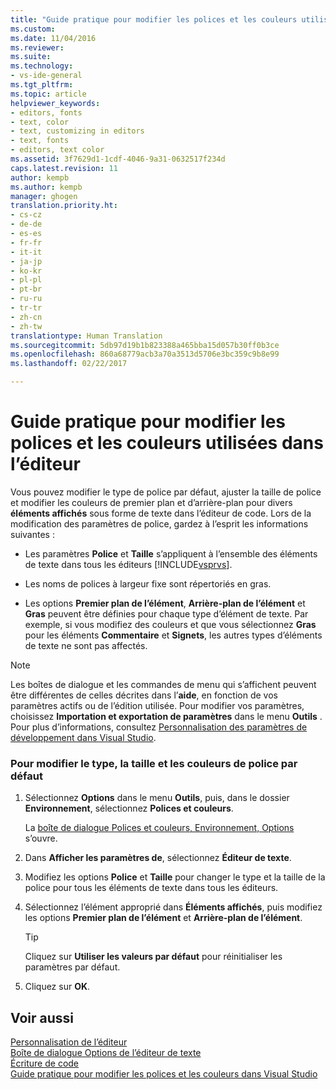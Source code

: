 ```yaml
---
title: "Guide pratique pour modifier les polices et les couleurs utilisées dans l’éditeur | Microsoft Docs"
ms.custom: 
ms.date: 11/04/2016
ms.reviewer: 
ms.suite: 
ms.technology:
- vs-ide-general
ms.tgt_pltfrm: 
ms.topic: article
helpviewer_keywords:
- editors, fonts
- text, color
- text, customizing in editors
- text, fonts
- editors, text color
ms.assetid: 3f7629d1-1cdf-4046-9a31-0632517f234d
caps.latest.revision: 11
author: kempb
ms.author: kempb
manager: ghogen
translation.priority.ht:
- cs-cz
- de-de
- es-es
- fr-fr
- it-it
- ja-jp
- ko-kr
- pl-pl
- pt-br
- ru-ru
- tr-tr
- zh-cn
- zh-tw
translationtype: Human Translation
ms.sourcegitcommit: 5db97d19b1b823388a465bba15d057b30ff0b3ce
ms.openlocfilehash: 860a68779acb3a70a3513d5706e3bc359c9b8e99
ms.lasthandoff: 02/22/2017

---
```

# <a name="how-to-change-fonts-and-colors-in-the-editor"></a>Guide pratique pour modifier les polices et les couleurs utilisées dans l’éditeur
Vous pouvez modifier le type de police par défaut, ajuster la taille de police et modifier les couleurs de premier plan et d’arrière-plan pour divers **éléments affichés** sous forme de texte dans l’éditeur de code. Lors de la modification des paramètres de police, gardez à l’esprit les informations suivantes :  
  
-   Les paramètres **Police** et **Taille** s’appliquent à l’ensemble des éléments de texte dans tous les éditeurs [!INCLUDE[vsprvs](../../code-quality/includes/vsprvs_md.md)].  
  
-   Les noms de polices à largeur fixe sont répertoriés en gras.  
  
-   Les options **Premier plan de l’élément**, **Arrière-plan de l’élément** et **Gras** peuvent être définies pour chaque type d’élément de texte. Par exemple, si vous modifiez des couleurs et que vous sélectionnez **Gras** pour les éléments **Commentaire** et **Signets**, les autres types d’éléments de texte ne sont pas affectés.  
  
> [!NOTE]
>  Les boîtes de dialogue et les commandes de menu qui s’affichent peuvent être différentes de celles décrites dans l’**aide**, en fonction de vos paramètres actifs ou de l’édition utilisée. Pour modifier vos paramètres, choisissez **Importation et exportation de paramètres** dans le menu **Outils** . Pour plus d’informations, consultez [Personnalisation des paramètres de développement dans Visual Studio](http://msdn.microsoft.com/en-us/22c4debb-4e31-47a8-8f19-16f328d7dcd3).  
  
### <a name="to-change-the-default-font-face-size-and-colors"></a>Pour modifier le type, la taille et les couleurs de police par défaut  
  
1.  Sélectionnez **Options** dans le menu **Outils**, puis, dans le dossier **Environnement**, sélectionnez **Polices et couleurs**.  
  
     La [boîte de dialogue Polices et couleurs, Environnement, Options](../../ide/reference/fonts-and-colors-environment-options-dialog-box.md) s’ouvre.  
  
2.  Dans **Afficher les paramètres de**, sélectionnez **Éditeur de texte**.  
  
3.  Modifiez les options **Police** et **Taille** pour changer le type et la taille de la police pour tous les éléments de texte dans tous les éditeurs.  
  
4.  Sélectionnez l’élément approprié dans **Éléments affichés**, puis modifiez les options **Premier plan de l’élément** et **Arrière-plan de l’élément**.  
  
    > [!TIP]
    >  Cliquez sur **Utiliser les valeurs par défaut** pour réinitialiser les paramètres par défaut.  
  
5.  Cliquez sur **OK**.  
  
## <a name="see-also"></a>Voir aussi  
 [Personnalisation de l’éditeur](../../ide/customizing-the-editor.md)   
 [Boîte de dialogue Options de l’éditeur de texte](../../ide/reference/text-editor-options-dialog-box.md)   
 [Écriture de code](../../ide/writing-code-in-the-code-and-text-editor.md)   
 [Guide pratique pour modifier les polices et les couleurs dans Visual Studio](../../ide/how-to-change-fonts-and-colors-in-visual-studio.md)
